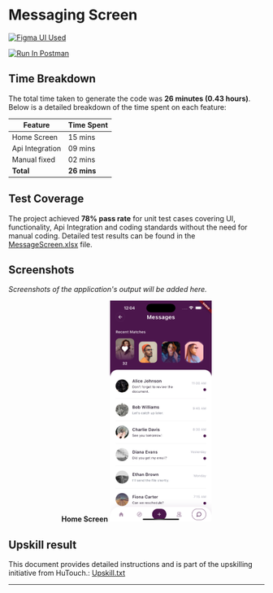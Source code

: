 # Messaging Screen

 [<img src="https://upload.wikimedia.org/wikipedia/commons/3/33/Figma-logo.svg" alt="Figma UI Used" style="width: 128px; height: 32px;">](https://www.figma.com/design/yjNhvE2oSHHGbhRfWZcKhn/new-design-file?node-id=1457-1167&t=HnQlFFu1s7bHol6c-1)

[<img src="https://run.pstmn.io/button.svg" alt="Run In Postman" style="width: 128px; height: 32px;">](https://app.getpostman.com/run-collection/16676630-7386e255-076c-43f1-b63f-2816dcb4b0b4?action=collection%2Ffork&source=rip_markdown&collection-url=entityId%3D16676630-7386e255-076c-43f1-b63f-2816dcb4b0b4%26entityType%3Dcollection%26workspaceId%3Deb33828e-e81b-4515-a708-e65f05ed515b)


## Time Breakdown

The total time taken to generate the code was **26 minutes (0.43 hours)**. Below is a detailed breakdown of the time spent on each feature:

| **Feature**            | **Time Spent** |
|------------------------|----------------|
| Home Screen            | 15 mins        |
| Api Integration        | 09 mins        |
| Manual fixed           | 02 mins        |
| **Total**              | **26 mins**   |

## Test Coverage

The project achieved **78% pass rate** for unit test cases covering UI, functionality, Api Integration and coding standards without the need for manual coding. Detailed test results can be found in the [MessageScreen.xlsx](https://1drv.ms/x/s!AthfF84wlZIJgrh4w3955V8AXL92cA?e=AtRpcT) file.

## Screenshots

*Screenshots of the application's output will be added here.*

<div style="display: flex; justify-content: space-around; gap: 20px;">
    <div>
        <b>Home Screen</b>
        <img src="assets/screenshot.png" alt="Message Screen" width="200"/>
    </div>
</div>

## Upskill result

This document provides detailed instructions and is part of the upskilling initiative from HuTouch.: [Upskill.txt](upskill.txt)


---